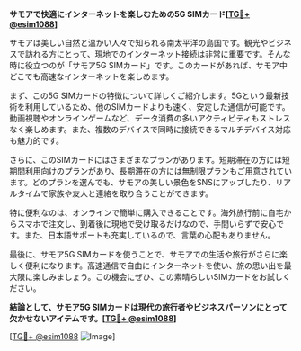 **サモアで快適にインターネットを楽しむための5G SIMカード[[TG💪+ @esim1088](https://t.me/s/esim1088)]**

サモアは美しい自然と温かい人々で知られる南太平洋の島国です。観光やビジネスで訪れる方にとって、現地でのインターネット接続は非常に重要です。そんな時に役立つのが「サモア5G SIMカード」です。このカードがあれば、サモア中どこでも高速なインターネットを楽しめます。

まず、この5G SIMカードの特徴について詳しくご紹介します。5Gという最新技術を利用しているため、他のSIMカードよりも速く、安定した通信が可能です。動画視聴やオンラインゲームなど、データ消費の多いアクティビティもストレスなく楽しめます。また、複数のデバイスで同時に接続できるマルチデバイス対応も魅力的です。

さらに、このSIMカードにはさまざまなプランがあります。短期滞在の方には短期間利用向けのプランがあり、長期滞在の方には無制限プランもご用意されています。どのプランを選んでも、サモアの美しい景色をSNSにアップしたり、リアルタイムで家族や友人と連絡を取り合うことができます。

特に便利なのは、オンラインで簡単に購入できることです。海外旅行前に自宅からスマホで注文し、到着後に現地で受け取るだけなので、手間いらずで安心です。また、日本語サポートも充実しているので、言葉の心配もありません。

最後に、サモア5G SIMカードを使うことで、サモアでの生活や旅行がさらに楽しく便利になります。高速通信で自由にインターネットを使い、旅の思い出を最大限に楽しみましょう。この機会にぜひ、この素晴らしいSIMカードをお試しください。

**結論として、サモア5G SIMカードは現代の旅行者やビジネスパーソンにとって欠かせないアイテムです。[[TG💪+ @esim1088](https://t.me/s/esim1088)]**

[[TG💪+ @esim1088](https://t.me/s/esim1088) ![Image](https://i.postimg.cc/Y0z9fWf4/image.png)]
